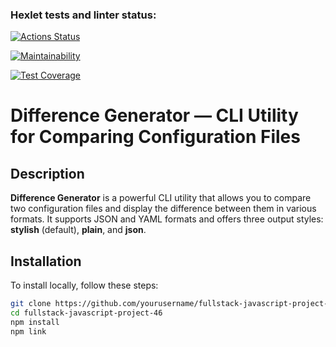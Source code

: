 ### Hexlet tests and linter status:
[![Actions Status](https://github.com/bodinczov/fullstack-javascript-project-46/actions/workflows/hexlet-check.yml/badge.svg)](https://github.com/bodinczov/fullstack-javascript-project-46/actions)

[![Maintainability](https://api.codeclimate.com/v1/badges/9109ee89fee785629829/maintainability)](https://codeclimate.com/github/bodinczov/fullstack-javascript-project-46/maintainability)

[![Test Coverage](https://api.codeclimate.com/v1/badges/9109ee89fee785629829/test_coverage)](https://codeclimate.com/github/bodinczov/fullstack-javascript-project-46/test_coverage)

# Difference Generator — CLI Utility for Comparing Configuration Files

## Description

**Difference Generator** is a powerful CLI utility that allows you to compare two configuration files and display the difference between them in various formats. It supports JSON and YAML formats and offers three output styles: **stylish** (default), **plain**, and **json**.

## Installation

To install locally, follow these steps:

```bash
git clone https://github.com/yourusername/fullstack-javascript-project-46.git
cd fullstack-javascript-project-46
npm install
npm link

```

